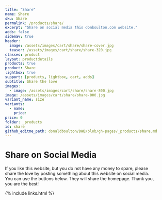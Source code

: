 ```yaml
---
title: "Share"
name: Share
sku: Share
permalink: /products/share/
excerpt: "Share on social media this donboulton.com website."
adds: false
sidenav: true
header:
  image: /assets/images/cart/share/share-cover.jpg
  teaser: /assets/images/cart/share/share-320.jpg
classes: product
layout: productdetails
products: true
product: Share
lightbox: true
support: [products, lightbox, cart, adds]
subtitle: Share the love
images:
  - image: /assets/images/cart/share/share-800.jpg
image: /assets/images/cart/share/share-800.jpg
variant_name: size
variants:
  - name:
    price:
price: 0
folder: _products
id: share
github_editme_path: donaldboulton/DWB/blob/gh-pages/_products/share.md
---
```

# Share on Social Media

If you like this website, but you do not have any money to spare, please share the love by posting something about this website on social media. You can use the buttons below. They will share the homepage. Thank you, you are the best!

{% include links.html %}
